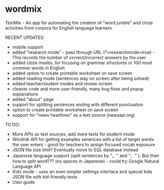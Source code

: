 # wordmix
TextMix - An app for automating the creation of "word jumble" and cloze activities from corpora for English language learners

RECENT UPDATES:
- mobile support
- added "research mode" - pass through URL (?=researchmode=true) - This records the number of correct/incorrect answers by the user
- added cloze modes, for focusing on grammar structures or 100 most common words in English
- added option to create printable worksheet on save screen
- added reading mode (sentences stay on screen after being solved)
- added teacher/student modes and review screen
- cleaner code and more user-friendly, many bug fixes and popup explanations
- added "about" page
- support for splitting sentences ending with different punctuation
- option to create printable worksheet on save screen
- support for "news headlines" as a text source (newsapi.org)

TO DO:
- More APIs as text sources, add more texts for student mode
- Wordnik API for getting examples senences with a list of target words the user enters - good for teachers to assign focused vocab exposure
- JSON file size limit?  Eventually move to SQL database instead
- Japanese language support (split sentences by "。" and "、" ).  But then how to split word???  (no spaces in Japanese) - could try Google Natural Language API
- Kidz mode - uses an even simpler settings interface and special kids JSON file with kid-friendly texts
- User guide


